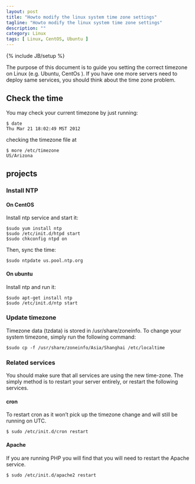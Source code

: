 ```yaml
---
layout: post
title: "Howto modify the linux system time zone settings"
tagline: "Howto modify the linux system time zone settings"
description: ""
category: Linux 
tags: [ Linux, CentOS, Ubuntu ]
---
```

{% include JB/setup %}

The purpose of this document is to guide you setting the correct timezone on Linux (e.g. Ubuntu, CentOs ). If you have one 
more servers need to deploy same services, you should think about the time zone problem. 

## Check the time

You may check your current timezone by just running:

	$ date
	Thu Mar 21 18:02:49 MST 2012

checking the timezone file at

	$ more /etc/timezone
	US/Arizona

## projects

### Install NTP

#### On CentOS

Install ntp service and start it:

	$sudo yum install ntp
	$sudo /etc/init.d/htpd start
	$sudo chkconfig ntpd on
	

Then, sync the time:

	$sudo ntpdate us.pool.ntp.org

#### On ubuntu

Install ntp and run it:

    $sudo apt-get install ntp
    $sudo /etc/init.d/ntp start

### Update timezone

Timezone data (tzdata) is stored in /usr/share/zoneinfo. To change your system  timezone, 
simply run the following command:

	$sudo cp -f /usr/share/zoneinfo/Asia/Shanghai /etc/localtime



### Related services

You should make sure that all services are using the new time-zone. The simply method is to restart your server entirely,
or restart the following services.

#### cron

To restart cron as it won’t pick up the timezone change and will still be running on UTC.

	$ sudo /etc/init.d/cron restart

#### Apache

If you are running PHP you will find that you will need to restart the Apache service.

	$ sudo /etc/init.d/apache2 restart


